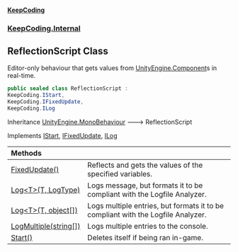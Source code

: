 #### [KeepCoding](index.md 'index')
### [KeepCoding.Internal](KeepCoding.Internal.md 'KeepCoding.Internal')
## ReflectionScript Class
Editor-only behaviour that gets values from [UnityEngine.Component](https://docs.microsoft.com/en-us/dotnet/api/UnityEngine.Component 'UnityEngine.Component')s in real-time.  
```csharp
public sealed class ReflectionScript :
KeepCoding.IStart,
KeepCoding.IFixedUpdate,
KeepCoding.ILog
```

Inheritance [UnityEngine.MonoBehaviour](https://docs.microsoft.com/en-us/dotnet/api/UnityEngine.MonoBehaviour 'UnityEngine.MonoBehaviour') &#129106; ReflectionScript  

Implements [IStart](IStart.md 'KeepCoding.IStart'), [IFixedUpdate](IFixedUpdate.md 'KeepCoding.IFixedUpdate'), [ILog](ILog.md 'KeepCoding.ILog')  

| Methods | |
| :--- | :--- |
| [FixedUpdate()](ReflectionScript.FixedUpdate().md 'KeepCoding.Internal.ReflectionScript.FixedUpdate()') | Reflects and gets the values of the specified variables.<br/> |
| [Log&lt;T&gt;(T, LogType)](ReflectionScript.Log.yFLBbN6vsoZBz7musTRZ.A.md 'KeepCoding.Internal.ReflectionScript.Log&lt;T&gt;(T, LogType)') | Logs message, but formats it to be compliant with the Logfile Analyzer.<br/> |
| [Log&lt;T&gt;(T, object[])](ReflectionScript.Log.+RCICXm++4dAYiRfqqxMsw.md 'KeepCoding.Internal.ReflectionScript.Log&lt;T&gt;(T, object[])') | Logs multiple entries, but formats it to be compliant with the Logfile Analyzer.<br/> |
| [LogMultiple(string[])](ReflectionScript.LogMultiple.Ok27UQ6X6Rsjnen.txz8TA.md 'KeepCoding.Internal.ReflectionScript.LogMultiple(string[])') | Logs multiple entries to the console.<br/> |
| [Start()](ReflectionScript.Start().md 'KeepCoding.Internal.ReflectionScript.Start()') | Deletes itself if being ran in-game.<br/> |

